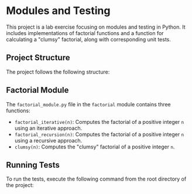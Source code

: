 # Modules and Testing

This project is a lab exercise focusing on modules and testing in Python. It includes implementations of factorial functions and a function for calculating a "clumsy" factorial, along with corresponding unit tests.

## Project Structure

The project follows the following structure:


## Factorial Module

The `factorial_module.py` file in the `factorial` module contains three functions:
- `factorial_iterative(n)`: Computes the factorial of a positive integer `n` using an iterative approach.
- `factorial_recursion(n)`: Computes the factorial of a positive integer `n` using a recursive approach.
- `clumsy(n)`: Computes the "clumsy" factorial of a positive integer `n`.

## Running Tests

To run the tests, execute the following command from the root directory of the project:

